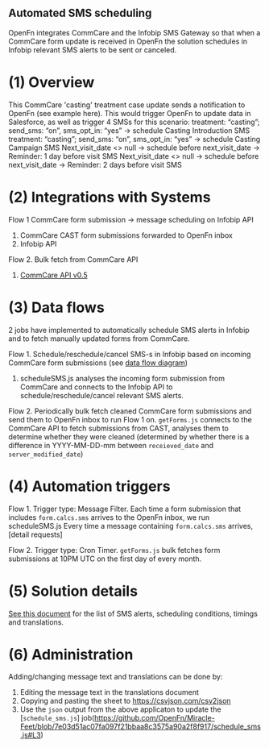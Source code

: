 ## Automated SMS scheduling

OpenFn integrates CommCare and the Infobip SMS Gateway so that when a CommCare form update is received in OpenFn the solution schedules in Infobip relevant SMS alerts to be sent or canceled.

# (1) Overview

This CommCare 'casting' treatment case update sends a notification to OpenFn (see example here). This would trigger OpenFn to update data in Salesforce, as well as trigger 4 SMSs for this scenario: 
treatment: “casting”; send_sms: “on”, sms_opt_in: “yes” -> schedule Casting Introduction SMS 
treatment: “casting”; send_sms: “on”, sms_opt_in: “yes” -> schedule Casting Campaign SMS
Next_visit_date <> null → schedule before next_visit_date → Reminder: 1 day before visit SMS
Next_visit_date <> null → schedule before next_visit_date → Reminder: 2 days before visit SMS

# (2) Integrations with Systems

Flow 1 CommCare form submission -> message scheduling on Infobip API
1. CommCare CAST form submissions forwarded to OpenFn inbox
2. Infobip API

Flow 2. Bulk fetch from CommCare API
1. [CommCare API v0.5](https://www.commcarehq.org/a/miraclefeet/api/v0.5/form/)

# (3) Data flows

2 jobs have implemented to automatically schedule SMS alerts in Infobip and to fetch manually updated forms from CommCare.

Flow 1. Schedule/reschedule/cancel SMS-s in Infobip based on incoming CommCare form submissions (see [data flow diagram](https://lucid.app/lucidchart/invitations/accept/147f73b6-b863-45da-afe9-7ca220381676))
1. scheduleSMS.js analyses the incoming form submission from CommCare and connects to the Infobip API to schedule/reschedule/cancel relevant SMS alerts.

Flow 2. Periodically bulk fetch cleaned CommCare form submissions and send them to OpenFn inbox to run Flow 1 on.
`getForms.js` connects to the CommCare API to fetch submissions from CAST, analyses them to determine whether they were cleaned (determined by whether there is a difference in YYYY-MM-DD-mm between `receieved_date` and `server_modified_date`)

# (4) Automation triggers

Flow 1. Trigger type: Message Filter. Each time a form submission that includes `form.calcs.sms` arrives to the OpenFn inbox, we run scheduleSMS.js
Every time a message containing `form.calcs.sms` arrives, [detail requests]

Flow 2. Trigger type: Cron Timer. `getForms.js` bulk fetches form submissions at 10PM UTC on the first day of every month.

# (5) Solution details

[See this document](https://docs.google.com/spreadsheets/d/1quhQJgQkVRC8oObDzkwgnnm-Rov5BGOW85I4YqcNV0I/edit?usp=sharing) for the list of SMS alerts, scheduling conditions, timings and translations.

# (6) Administration

Adding/changing message text and translations can be done by:
1. Editing the message text in the translations document
2. Copying and pasting the sheet to https://csvjson.com/csv2json
3. Use the `json` output from the above applicaton to update the [`schedule_sms.js`] job(https://github.com/OpenFn/Miracle-Feet/blob/7e03d51ac07fa097f21bbaa8c3575a90a2f8f917/schedule_sms.js#L3)



